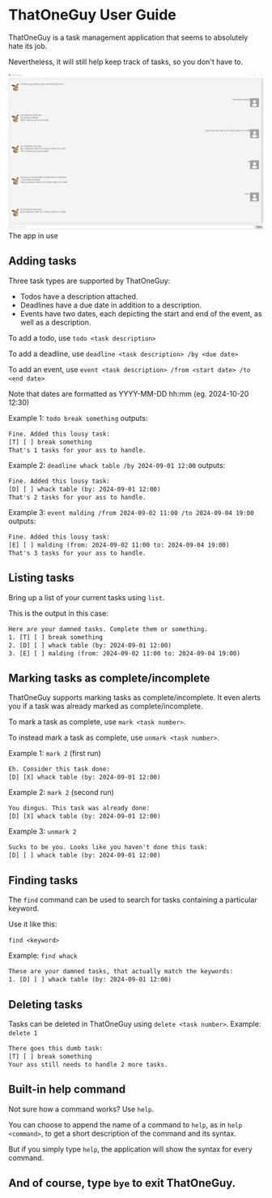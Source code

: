 # ThatOneGuy User Guide

ThatOneGuy is a task management application that seems to absolutely hate its job.

Nevertheless, it will still help keep track of tasks, so you don't have to.


![ThatOneGuyUI](./Ui.png)
The app in use

## Adding tasks

Three task types are supported by ThatOneGuy:
* Todos have a description attached.
* Deadlines have a due date in addition to a description.
* Events have two dates, each depicting the start and end of the event, as well as a description.

To add a todo, use `todo <task description>`

To add a deadline, use `deadline <task description> /by <due date>`

To add an event, use `event <task description> /from <start date> /to <end date>`

Note that dates are formatted as YYYY-MM-DD hh:mm (eg. 2024-10-20 12:30)

Example 1: `todo break something` outputs:
```
Fine. Added this lousy task:
[T] [ ] break something
That's 1 tasks for your ass to handle.
```

Example 2: `deadline whack table /by 2024-09-01 12:00` outputs:
```
Fine. Added this lousy task:
[D] [ ] whack table (by: 2024-09-01 12:00)
That's 2 tasks for your ass to handle.
```

Example 3: `event malding /from 2024-09-02 11:00 /to 2024-09-04 19:00` outputs:
```
Fine. Added this lousy task:
[E] [ ] malding (from: 2024-09-02 11:00 to: 2024-09-04 19:00)
That's 3 tasks for your ass to handle.
```

## Listing tasks

Bring up a list of your current tasks using `list`.

This is the output in this case:
```
Here are your damned tasks. Complete them or something.
1. [T] [ ] break something
2. [D] [ ] whack table (by: 2024-09-01 12:00)
3. [E] [ ] malding (from: 2024-09-02 11:00 to: 2024-09-04 19:00)
```

## Marking tasks as complete/incomplete
 ThatOneGuy supports marking tasks as complete/incomplete. It even alerts you if a task was already marked as complete/incomplete.
 
To mark a task as complete, use `mark <task number>`.

To instead mark a task as complete, use `unmark <task number>`.

Example 1: `mark 2` (first run)
```
Eh. Consider this task done:
[D] [X] whack table (by: 2024-09-01 12:00)
```

Example 2: `mark 2` (second run)
```
You dingus. This task was already done:
[D] [X] whack table (by: 2024-09-01 12:00)
```

Example 3: `unmark 2`
```
Sucks to be you. Looks like you haven't done this task:
[D] [ ] whack table (by: 2024-09-01 12:00)
```

## Finding tasks

The `find` command can be used to search for tasks containing a particular keyword.

Use it like this:

`find <keyword>`

Example: `find whack`
```
These are your damned tasks, that actually match the keywords:
1. [D] [ ] whack table (by: 2024-09-01 12:00)
```

## Deleting tasks

Tasks can be deleted in ThatOneGuy using `delete <task number>`.
Example: `delete 1`
```
There goes this dumb task:
[T] [ ] break something
Your ass still needs to handle 2 more tasks.
```

## Built-in help command

Not sure how a command works? Use `help`.

You can choose to append the name of a command to `help`, as in `help <command>`,
to get a short description of the command and its syntax.

But if you simply type `help`, the application will show the syntax for every command.

## And of course, type `bye` to exit ThatOneGuy.